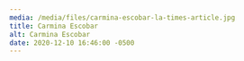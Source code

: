 ```yaml
---
media: /media/files/carmina-escobar-la-times-article.jpg
title: Carmina Escobar
alt: Carmina Escobar
date: 2020-12-10 16:46:00 -0500
---
```

